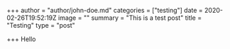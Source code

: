 +++
author = "author/john-doe.md"
categories = ["testing"]
date = 2020-02-26T19:52:19Z
image = ""
summary = "This is a test post"
title = "Testing"
type = "post"

+++
Hello